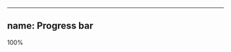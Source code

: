 
---
name: Progress bar
---
<!-- Progress bar-->
<div class="ui-progress"><span style="width: 40%;" class="progress__bar"></span><span class="progress__value">100%</span></div>